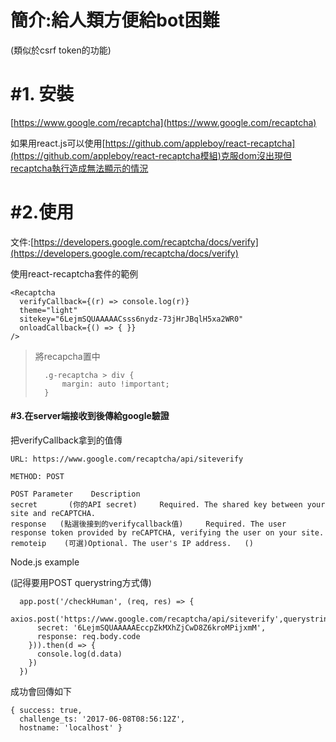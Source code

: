 # 簡介:給人類方便給bot困難

\(類似於csrf token的功能\)

# \#1.  安裝

[https://www.google.com/recaptcha](https://www.google.com/recaptcha)

如果用react.js可以使用[https://github.com/appleboy/react-recaptcha](https://github.com/appleboy/react-recaptcha模組)克服dom沒出現但recaptcha執行造成無法顯示的情況

# \#2.使用

文件:[https://developers.google.com/recaptcha/docs/verify](https://developers.google.com/recaptcha/docs/verify)

使用react-recaptcha套件的範例

```
<Recaptcha
  verifyCallback={(r) => console.log(r)}
  theme="light"
  sitekey="6LejmSQUAAAAACsss6nydz-73jHrJBqlH5xa2WR0"
  onloadCallback={() => { }}
/>
```

> 將recapcha置中
>
> ```
>   .g-recaptcha > div { 
>       margin: auto !important;
>   }
> ```

#### \#3.在server端接收到後傳給google驗證

把verifyCallback拿到的值傳

```
URL: https://www.google.com/recaptcha/api/siteverify

METHOD: POST

POST Parameter    Description
secret       (你的API secret)     Required. The shared key between your site and reCAPTCHA.
response   (點選後接到的verifycallback值)     Required. The user response token provided by reCAPTCHA, verifying the user on your site.
remoteip    (可選)Optional. The user's IP address.   ()
```

Node.js example

\(記得要用POST querystring方式傳\)

```
  app.post('/checkHuman', (req, res) => {
    axios.post('https://www.google.com/recaptcha/api/siteverify',querystring.stringify({
      secret: '6LejmSQUAAAAAEccpZkMXhZjCwD8Z6kroMPijxmM',
      response: req.body.code 
    })).then(d => {
      console.log(d.data)
    })
  })
```

成功會回傳如下

```
{ success: true,
  challenge_ts: '2017-06-08T08:56:12Z',
  hostname: 'localhost' }
```



